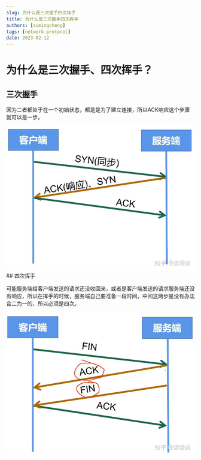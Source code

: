 ```yaml
---
slug: 为什么是三次握手四次挥手
title: 为什么是三次握手四次挥手
authors: [sumingcheng]
tags: [network-protocol]
date: 2023-02-12
---
```


# 为什么是三次握手、四次挥手？



 

## 三次握手  

因为二者都处于在一个初始状态，都是是为了建立连接，所以ACK响应这个步骤就可以是一步。

![d765b74174cf30d522d384b425e2431c](../image/d765b74174cf30d522d384b425e2431c.jpg)## 四次挥手  

可能服务端给客户端发送的请求还没收回来，或者是客户端发送的请求服务端还没有响应，所以在挥手的时候，服务端自己要准备一段时间，中间这两步是没有办法合二为一的，所以必须是四次。

![6aaac66eb342230d16875c7b367a8ff0](../image/6aaac66eb342230d16875c7b367a8ff0.jpg)